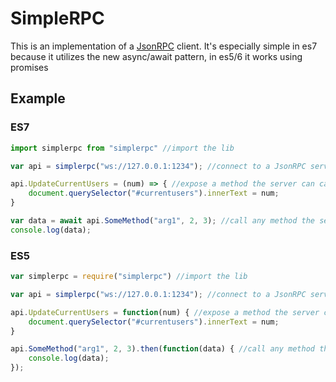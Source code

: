 # SimpleRPC

This is an implementation of a [JsonRPC](http://www.jsonrpc.org/) client. 
It's especially simple in es7 because it utilizes the new async/await pattern, in es5/6 it works using promises

## Example


### ES7
```js
import simplerpc from "simplerpc" //import the lib

var api = simplerpc("ws://127.0.0.1:1234"); //connect to a JsonRPC server and get an object to act as the API

api.UpdateCurrentUsers = (num) => { //expose a method the server can call
	document.querySelector("#currentusers").innerText = num;
}

var data = await api.SomeMethod("arg1", 2, 3); //call any method the server exposes and await its result
console.log(data);
```

### ES5
```js
var simplerpc = require("simplerpc") //import the lib

var api = simplerpc("ws://127.0.0.1:1234"); //connect to a JsonRPC server and get an object to act as the API

api.UpdateCurrentUsers = function(num) { //expose a method the server can call
	document.querySelector("#currentusers").innerText = num;
}

api.SomeMethod("arg1", 2, 3).then(function(data) { //call any method the server exposes and act once it returns
	console.log(data);
}); 
```
